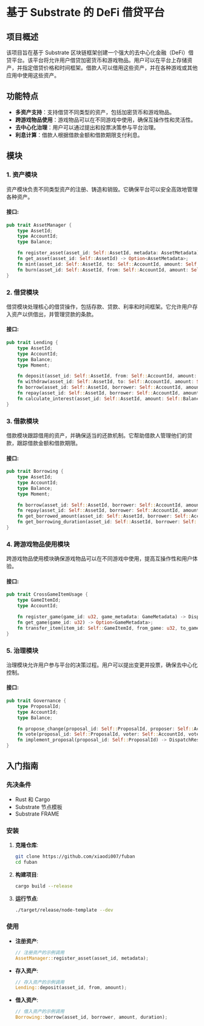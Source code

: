 # 基于 Substrate 的 DeFi 借贷平台

## 项目概述

该项目旨在基于 Substrate 区块链框架创建一个强大的去中心化金融（DeFi）借贷平台。该平台将允许用户借贷加密货币和游戏物品。用户可以在平台上存储资产，并指定借贷价格和时间框架。借款人可以借用这些资产，并在各种游戏或其他应用中使用这些资产。

## 功能特点

- **多资产支持**：支持借贷不同类型的资产，包括加密货币和游戏物品。
- **跨游戏物品使用**：游戏物品可以在不同游戏中使用，确保互操作性和灵活性。
- **去中心化治理**：用户可以通过提出和投票决策参与平台治理。
- **利息计算**：借款人根据借款金额和借款期限支付利息。

## 模块

### 1. 资产模块

资产模块负责不同类型资产的注册、铸造和销毁。它确保平台可以安全高效地管理各种资产。

#### 接口:
```rust
pub trait AssetManager {
    type AssetId;
    type AccountId;
    type Balance;

    fn register_asset(asset_id: Self::AssetId, metadata: AssetMetadata) -> DispatchResult;
    fn get_asset(asset_id: Self::AssetId) -> Option<AssetMetadata>;
    fn mint(asset_id: Self::AssetId, to: Self::AccountId, amount: Self::Balance) -> DispatchResult;
    fn burn(asset_id: Self::AssetId, from: Self::AccountId, amount: Self::Balance) -> DispatchResult;
}
```

### 2. 借贷模块

借贷模块处理核心的借贷操作，包括存款、贷款、利率和时间框架。它允许用户存入资产以供借出，并管理贷款的条款。

#### 接口:
```rust
pub trait Lending {
    type AssetId;
    type AccountId;
    type Balance;
    type Moment;

    fn deposit(asset_id: Self::AssetId, from: Self::AccountId, amount: Self::Balance) -> DispatchResult;
    fn withdraw(asset_id: Self::AssetId, to: Self::AccountId, amount: Self::Balance) -> DispatchResult;
    fn borrow(asset_id: Self::AssetId, borrower: Self::AccountId, amount: Self::Balance, duration: Self::Moment) -> DispatchResult;
    fn repay(asset_id: Self::AssetId, borrower: Self::AccountId, amount: Self::Balance) -> DispatchResult;
    fn calculate_interest(asset_id: Self::AssetId, amount: Self::Balance, duration: Self::Moment) -> Self::Balance;
}
```

### 3. 借款模块

借款模块跟踪借用的资产，并确保适当的还款机制。它帮助借款人管理他们的贷款，跟踪借款金额和借款期限。

#### 接口:
```rust
pub trait Borrowing {
    type AssetId;
    type AccountId;
    type Balance;
    type Moment;

    fn borrow(asset_id: Self::AssetId, borrower: Self::AccountId, amount: Self::Balance, duration: Self::Moment) -> DispatchResult;
    fn repay(asset_id: Self::AssetId, borrower: Self::AccountId, amount: Self::Balance) -> DispatchResult;
    fn get_borrowed_amount(asset_id: Self::AssetId, borrower: Self::AccountId) -> Self::Balance;
    fn get_borrowing_duration(asset_id: Self::AssetId, borrower: Self::AccountId) -> Self::Moment;
}
```

### 4. 跨游戏物品使用模块

跨游戏物品使用模块确保游戏物品可以在不同游戏中使用，提高互操作性和用户体验。

#### 接口:
```rust
pub trait CrossGameItemUsage {
    type GameItemId;
    type AccountId;

    fn register_game(game_id: u32, game_metadata: GameMetadata) -> DispatchResult;
    fn get_game(game_id: u32) -> Option<GameMetadata>;
    fn transfer_item(item_id: Self::GameItemId, from_game: u32, to_game: u32, owner: Self::AccountId) -> DispatchResult;
}
```

### 5. 治理模块

治理模块允许用户参与平台的决策过程。用户可以提出变更并投票，确保去中心化控制。

#### 接口:
```rust
pub trait Governance {
    type ProposalId;
    type AccountId;
    type Balance;

    fn propose_change(proposal_id: Self::ProposalId, proposer: Self::AccountId, proposal_details: ProposalDetails) -> DispatchResult;
    fn vote(proposal_id: Self::ProposalId, voter: Self::AccountId, vote: Vote) -> DispatchResult;
    fn implement_proposal(proposal_id: Self::ProposalId) -> DispatchResult;
}
```

## 入门指南

### 先决条件

- Rust 和 Cargo
- Substrate 节点模板
- Substrate FRAME

### 安装

1. **克隆仓库**:
    ```bash
    git clone https://github.com/xiaodi007/fuban
    cd fuban
    ```

2. **构建项目**:
    ```bash
    cargo build --release
    ```

3. **运行节点**:
    ```bash
    ./target/release/node-template --dev
    ```

### 使用

- **注册资产**:
    ```rust
    // 注册资产的示例调用
    AssetManager::register_asset(asset_id, metadata);
    ```

- **存入资产**:
    ```rust
    // 存入资产的示例调用
    Lending::deposit(asset_id, from, amount);
    ```

- **借入资产**:
    ```rust
    // 借入资产的示例调用
    Borrowing::borrow(asset_id, borrower, amount, duration);
    ```

